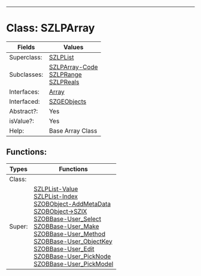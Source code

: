 ---------

# Class:	SZLPArray

| Fields | Values |
| --------- | --------- |
| Superclass: | [SZLPList](SZLPList.html) |
| Subclasses: | [SZLPArray-Code](SZLPArray-Code.html) <br> [SZLPRange](SZLPRange.html) <br> [SZLPReals](SZLPReals.html) |
| Interfaces: | [Array](Array.html) |
| Interfaced: | [SZGEObjects](SZGEObjects.html) |
| Abstract?: | Yes |
| isValue?: | Yes |
| Help: | Base Array Class |


## Functions:

| Types | Functions |
| --------- | --------- |
| Class: |  |
| Super: | [SZLPList-Value](SZLPList.html) <br> [SZLPList-Index](SZLPList.html) <br> [SZOBObject-AddMetaData](SZOBObject.html) <br> [SZOBObject->SZIX](SZOBObject.html) <br> [SZOBBase-User_Select](SZOBBase.html) <br> [SZOBBase-User_Make](SZOBBase.html) <br> [SZOBBase-User_Method](SZOBBase.html) <br> [SZOBBase-User_ObjectKey](SZOBBase.html) <br> [SZOBBase-User_Edit](SZOBBase.html) <br> [SZOBBase-User_PickNode](SZOBBase.html) <br> [SZOBBase-User_PickModel](SZOBBase.html) |


